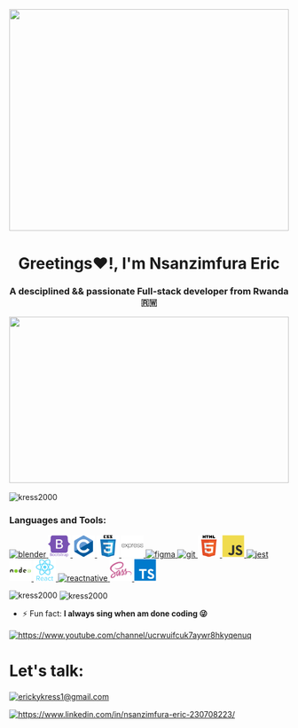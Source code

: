 <img width="100%" height="400" src="https://user-images.githubusercontent.com/91186046/191090372-8c575c38-40ef-43f5-9aae-316bdad7d668.gif"/>
<h1  align="center">Greetings❤️!, I'm Nsanzimfura Eric</h1>
<h3 align="center">A desciplined && passionate Full-stack developer from Rwanda 🇷🇼</h3>
  <img src="https://user-images.githubusercontent.com/91186046/191083621-b505f8c2-6cce-4a1b-8f19-edabca6d3919.png" height="300" width="100%" />

<p align="left"> <img src="https://komarev.com/ghpvc/?username=kress2000&label=Profile%20views&color=0e75b6&style=flat" alt="kress2000" /> </p>

<h3 align="left">Languages and Tools:</h3>
<p align="left"> <a href="https://www.blender.org/" target="_blank" rel="noreferrer"> <img src="https://download.blender.org/branding/community/blender_community_badge_white.svg" alt="blender" width="40" height="40"/> </a> <a href="https://getbootstrap.com" target="_blank" rel="noreferrer"> <img src="https://raw.githubusercontent.com/devicons/devicon/master/icons/bootstrap/bootstrap-plain-wordmark.svg" alt="bootstrap" width="40" height="40"/> </a> <a href="https://www.cprogramming.com/" target="_blank" rel="noreferrer"> <img src="https://raw.githubusercontent.com/devicons/devicon/master/icons/c/c-original.svg" alt="c" width="40" height="40"/> </a> <a href="https://www.w3schools.com/css/" target="_blank" rel="noreferrer"> <img src="https://raw.githubusercontent.com/devicons/devicon/master/icons/css3/css3-original-wordmark.svg" alt="css3" width="40" height="40"/> </a> <a href="https://expressjs.com" target="_blank" rel="noreferrer"> <img src="https://raw.githubusercontent.com/devicons/devicon/master/icons/express/express-original-wordmark.svg" alt="express" width="40" height="40"/> </a> <a href="https://www.figma.com/" target="_blank" rel="noreferrer"> <img src="https://www.vectorlogo.zone/logos/figma/figma-icon.svg" alt="figma" width="40" height="40"/> </a> <a href="https://git-scm.com/" target="_blank" rel="noreferrer"> <img src="https://www.vectorlogo.zone/logos/git-scm/git-scm-icon.svg" alt="git" width="40" height="40"/> </a> <a href="https://www.w3.org/html/" target="_blank" rel="noreferrer"> <img src="https://raw.githubusercontent.com/devicons/devicon/master/icons/html5/html5-original-wordmark.svg" alt="html5" width="40" height="40"/> </a> <a href="https://developer.mozilla.org/en-US/docs/Web/JavaScript" target="_blank" rel="noreferrer"> <img src="https://raw.githubusercontent.com/devicons/devicon/master/icons/javascript/javascript-original.svg" alt="javascript" width="40" height="40"/> </a> <a href="https://jestjs.io" target="_blank" rel="noreferrer"> <img src="https://www.vectorlogo.zone/logos/jestjsio/jestjsio-icon.svg" alt="jest" width="40" height="40"/> </a> <a href="https://nodejs.org" target="_blank" rel="noreferrer"> <img src="https://raw.githubusercontent.com/devicons/devicon/master/icons/nodejs/nodejs-original-wordmark.svg" alt="nodejs" width="40" height="40"/> </a> <a href="https://reactjs.org/" target="_blank" rel="noreferrer"> <img src="https://raw.githubusercontent.com/devicons/devicon/master/icons/react/react-original-wordmark.svg" alt="react" width="40" height="40"/> </a> <a href="https://reactnative.dev/" target="_blank" rel="noreferrer"> <img src="https://reactnative.dev/img/header_logo.svg" alt="reactnative" width="40" height="40"/> </a> <a href="https://sass-lang.com" target="_blank" rel="noreferrer"> <img src="https://raw.githubusercontent.com/devicons/devicon/master/icons/sass/sass-original.svg" alt="sass" width="40" height="40"/> </a> <a href="https://www.typescriptlang.org/" target="_blank" rel="noreferrer"> <img src="https://raw.githubusercontent.com/devicons/devicon/master/icons/typescript/typescript-original.svg" alt="typescript" width="40" height="40"/> </a> </p>

<p><img align="left" src="https://github-readme-stats.vercel.app/api/top-langs?username=kress2000&show_icons=true&locale=en&layout=compact" alt="kress2000" /></p>

<p>&nbsp;<img align="center" src="https://github-readme-stats.vercel.app/api?username=kress2000&show_icons=true&locale=en" alt="kress2000" /></p>




- ⚡ Fun fact: **I always sing when am done coding 😜**
<p align="left">
<a href="https://www.youtube.com/c/https://www.youtube.com/channel/ucrwuifcuk7aywr8hkyqenuq" target="blank"><img align="center" src="https://raw.githubusercontent.com/rahuldkjain/github-profile-readme-generator/master/src/images/icons/Social/youtube.svg" alt="https://www.youtube.com/channel/ucrwuifcuk7aywr8hkyqenuq" height="30" width="40" /></a>
</p>

<h1 align="left">Let's talk: </h1>
 <a href="https://mail.google.com/mail/?view=cm&fs=1&tf=1&to=erickykress1@gmail.com" target="_blank">
    <img align="center" src="https://user-images.githubusercontent.com/91186046/191096020-05082164-c8d3-4b65-b2ac-66503cbf3fd5.png" alt="erickykress1@gmail.com" height="30" width="40" />
  </a>
<p align="left">
<a href="https://linkedin.com/in/https://www.linkedin.com/in/nsanzimfura-eric-230708223/" target="blank"><img align="center" src="https://raw.githubusercontent.com/rahuldkjain/github-profile-readme-generator/master/src/images/icons/Social/linked-in-alt.svg" alt="https://www.linkedin.com/in/nsanzimfura-eric-230708223/" height="30" width="40" /></a>
</p>
